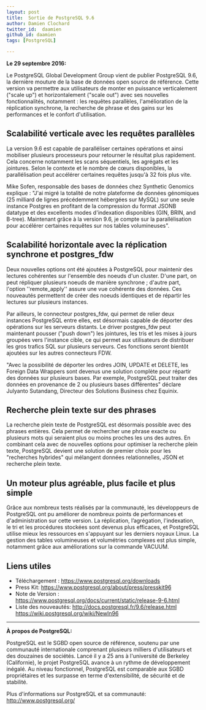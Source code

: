 ```yaml
---
layout: post
title:  Sortie de PostgreSQL 9.6
author: Damien Clochard
twitter_id:  daamien   
github_id: daamien
tags: [PostgreSQL]

---
```


**Le 29 septembre 2016:** 

Le PostgreSQL Global Development Group vient de publier PostgreSQL 9.6, la dernière mouture de la base de données open source de référence.  Cette version va permettre aux utilisateurs de monter en puissance verticalement ("scale up") et horizontalement ("scale out") avec ses nouvelles fonctionnalités, notamment : les requêtes parallèles, l'amélioration de la réplication synchrone, la recherche de phrase et des gains sur les performances et le confort d'utilisation.


Scalabilité verticale avec les requêtes parallèles
----------------------------------------------------------------------------------------

La version 9.6 est capable de paralléliser certaines opérations et ainsi mobiliser plusieurs processeurs pour retourner le résultat plus rapidement. Cela concerne notamment les scans séquentiels, les agrégats et les jointures. Selon le contexte et le nombre de cœurs disponibles, la parallélisation peut accélérer certaines requêtes jusqu'à 32 fois plus vite.

Mike Sofen, responsable des bases de données chez Synthetic Genomics explique : "J'ai migré la totalité de notre plateforme de données génomiques (25 milliard de lignes précédemment hébergées sur MySQL) sur une seule instance Postgres en profitant de la compression du format JSONB datatype et des excellents modes d'indexation disponibles (GIN, BRIN, and B-tree). Maintenant grâce à la version 9.6, je compte sur la parallélisation pour accélérer certaines requêtes sur nos tables volumineuses".


Scalabilité horizontale avec la réplication synchrone et postgres_fdw
-----------------------------------------------------------------------------

Deux nouvelles options ont été ajoutées à PostgreSQL pour maintenir des lectures cohérentes sur l'ensemble des noeuds d'un cluster. D'une part, on peut répliquer plusieurs noeuds de manière synchrone ; d'autre part, l'option ''remote_apply'' assure une vue cohérente des données. Ces nouveautés permettent de créer des noeuds identiques et de répartir les lectures sur plusieurs instances. 

Par ailleurs, le connecteur postgres_fdw,  qui permet de relier deux instances PostgreSQL entre elles, est désormais capable de déporter des opérations sur les serveurs distants. Le driver postgres_fdw peut maintenant pousser ("push down") les jointures, les tris et les mises à jours groupées vers l'instance cible, ce qui permet aux utilisateurs de distribuer les gros trafics SQL sur plusieurs serveurs. Ces fonctions seront bientôt ajoutées sur les autres connecteurs FDW. 

"Avec la possibilité de déporter les ordres JOIN, UPDATE et DELETE, les Foreign Data Wrappers sont devenus 
une solution complète pour répartir des données sur plusieurs bases. Par exemple, PostgreSQL peut traiter des
données en provenance de 2 ou plusieurs bases différentes" déclare Julyanto Sutandang, Directeur des Solutions Business 
chez Equinix.


Recherche plein texte sur des phrases
-------------------------------------------

La recherche plein texte de PostgreSQL est désormais possible avec des phrases entières. Cela permet de rechercher une phrase exacte ou plusieurs mots qui seraient plus ou moins proches les uns des autres. 
En combinant cela avec de nouvelles options pour optimiser la recherche plein texte, PostgreSQL devient une solution de premier choix pour les "recherches hybrides" qui mélangent données relationnelles, JSON et recherche plein texte. 


Un moteur plus agréable, plus facile et plus simple
----------------------------------------------------------

Grâce aux nombreux tests réalisés par la communauté, les développeurs de PostgreSQL ont pu améliorer de nombreux points de performances et d'administration sur cette version. La réplication, l’agrégation, l'indexation, le tri et les procédures stockées sont devenus plus efficaces, et PostgreSQL utilise mieux les ressources en s'appuyant sur les derniers noyaux Linux. La gestion des tables volumineuses et volumétries complexes est plus simple, notamment grâce aux améliorations sur la commande VACUUM. 


Liens utiles 
-------------

* Téléchargement :  https://www.postgresql.org/downloads
* Press Kit: https://www.postgresql.org/about/press/presskit96
* Note de Version : https://www.postgresql.org/docs/current/static/release-9-6.html
* Liste des nouveautés: http://docs.postgresql.fr/9.6/release.html
  https://wiki.postgresql.org/wiki/NewIn96

----

**À propos de PostgreSQL:**

PostgreSQL est le SGBD open source de référence, soutenu par une communauté internationale comprenant plusieurs milliers d'utilisateurs et des douzaines de sociétés.
Lancé il y a 25 ans à l'université de Berkeley (Californie), le projet PostgreSQL avance à un rythme de développement inégalé. Au niveau fonctionnel, PostgreSQL est comparable aux SGBD propriétaires et les surpasse en terme d'extensibilité, de sécurité et de stabilité.

Plus d'informations sur PostgreSQL et sa communauté: http://www.postgresql.org/

